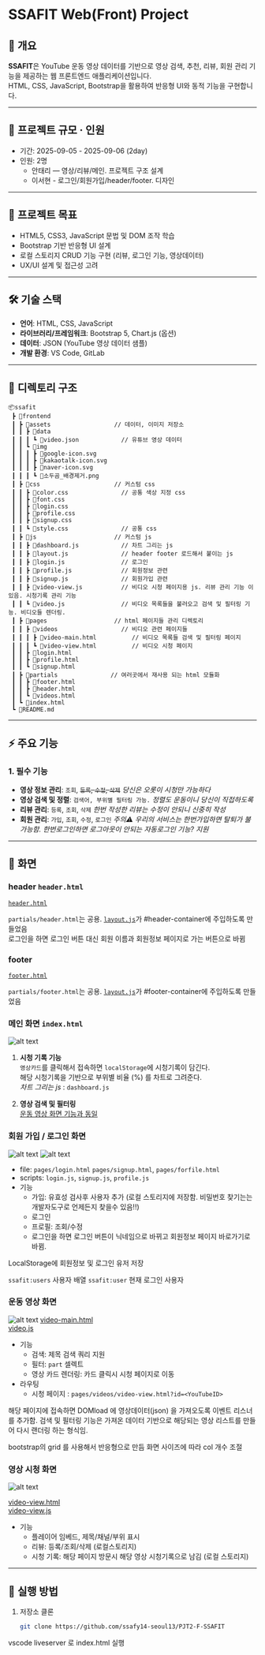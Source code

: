 # SSAFIT Web(Front) Project

## 📌 개요
**SSAFIT**은 YouTube 운동 영상 데이터를 기반으로 영상 검색, 추천, 리뷰, 회원 관리 기능을 제공하는 웹 프론트엔드 애플리케이션입니다.  
HTML, CSS, JavaScript, Bootstrap을 활용하여 반응형 UI와 동적 기능을 구현합니다.

---
## 👥 프로젝트 규모 · 인원
- 기간: 2025-09-05 - 2025-09-06 (2day)  
- 인원: 2명
  - 안태리 — 영상/리뷰/메인. 프로젝트 구조 설계
  - 이서현 - 로그인/회원가입/header/footer. 디자인

---

## 🎯 프로젝트 목표
- HTML5, CSS3, JavaScript 문법 및 DOM 조작 학습
- Bootstrap 기반 반응형 UI 설계
- 로컬 스토리지 CRUD 기능 구현 (리뷰, 로그인 기능, 영상데이터)
- UX/UI 설계 및 접근성 고려

---

## 🛠 기술 스택
- **언어**: HTML, CSS, JavaScript  
- **라이브러리/프레임워크**: Bootstrap 5, Chart.js (옵션)  
- **데이터**: JSON (YouTube 영상 데이터 샘플)  
- **개발 환경**: VS Code, GitLab  

---

## 📂 디렉토리 구조
```
📦ssafit
 ┣ 📂frontend
 ┃ ┣ 📂assets                  // 데이터, 이미지 저장소
 ┃ ┃ ┣ 📂data
 ┃ ┃ ┃ ┗ 📜video.json            // 유튜브 영상 데이터
 ┃ ┃ ┗ 📂img
 ┃ ┃ ┃ ┣ 📜google-icon.svg
 ┃ ┃ ┃ ┣ 📜kakaotalk-icon.svg
 ┃ ┃ ┃ ┣ 📜naver-icon.svg
 ┃ ┃ ┃ ┗ 📜소두곰_배경제거.png
 ┃ ┣ 📂css                     // 커스텀 css
 ┃ ┃ ┣ 📜color.css               // 공통 색상 지정 css
 ┃ ┃ ┣ 📜font.css
 ┃ ┃ ┣ 📜login.css
 ┃ ┃ ┣ 📜profile.css
 ┃ ┃ ┣ 📜signup.css
 ┃ ┃ ┗ 📜style.css               // 공통 css
 ┃ ┣ 📂js                      // 커스텀 js
 ┃ ┃ ┣ 📜dashboard.js            // 차트 그리는 js
 ┃ ┃ ┣ 📜layout.js               // header footer 로드해서 붙이는 js
 ┃ ┃ ┣ 📜login.js                // 로그인
 ┃ ┃ ┣ 📜profile.js              // 회원정보 관련
 ┃ ┃ ┣ 📜signup.js               // 회원가입 관련
 ┃ ┃ ┣ 📜video-view.js           // 비디오 시청 페이지용 js. 리뷰 관리 기능 이 있음. 시청기록 관리 기능
 ┃ ┃ ┗ 📜video.js                // 비디오 목록들을 불러오고 검색 및 필터링 기능. 비디오들 렌더링.
 ┃ ┣ 📂pages                   // html 페이지들 관리 디렉토리
 ┃ ┃ ┣ 📂videos                  // 비디오 관련 페이지들
 ┃ ┃ ┃ ┣ 📜video-main.html          // 비디오 목록들 검색 및 필터링 페이지
 ┃ ┃ ┃ ┗ 📜video-view.html          // 비디오 시청 페이지
 ┃ ┃ ┣ 📜login.html
 ┃ ┃ ┣ 📜profile.html
 ┃ ┃ ┗ 📜signup.html
 ┃ ┣ 📂partials               // 여러곳에서 재사용 되는 html 모듈화
 ┃ ┃ ┣ 📜footer.html
 ┃ ┃ ┣ 📜header.html
 ┃ ┃ ┗ 📜videos.html
 ┃ ┗ 📜index.html
 ┗ 📜README.md
```

---

## ⚡ 주요 기능
### 1. 필수 기능
- **영상 정보 관리**: `조회`, ~~`등록`, `수정`, `삭제`~~ *당신은 오롯이 시청만 가능하다*
- **영상 검색 및 정렬**: `검색어, 부위별 필터링 가능.` *정렬도 운동이니 당신이 직접하도록*
- **리뷰 관리**: `등록`, `조회`, `삭제` *한번 작성한 리뷰는 수정이 안되니 신중히 작성*
- **회원 관리**: `가입`, `조회`, `수정`, `로그인` *주의⚠️ 우리의 서비스는 한번가입하면 탈퇴가 불가능함. 한번로그인하면 로그아웃이 안되는 자동로그인 기능? 지원*



---

## 📸 화면
### header `header.html`
<a href="/ssafit/frontend/partials/header.html">`header.html`</a>

`partials/header.html`는 공용. [`layout.js`](ssafit/frontend/js/layout.js)가 #header-container에 주입하도록 만들었음<br>
로그인을 하면 로그인 버튼 대신 회원 이름과 회원정보 페이지로 가는 버튼으로 바뀜


### footer
<a href="/ssafit/frontend/partials/footer.html">`footer.html`</a>

`partials/footer.html`는 공용. [`layout.js`](ssafit/frontend/js/layout.js)가 #footer-container에 주입하도록 만들었음<br>
### 메인 화면 `index.html`
![alt text](./docs/img/127.0.0.1_5501_ssafit_frontend_index.html.png)
1. **시청 기록 기능** <br>
`영상카드`를 클릭해서 접속하면 `localStorage`에 시청기록이 담긴다.<br>
해당 시청기록을 기반으로 부위별 비율 (%) 를 차트로 그려준다. <br>
*차트 그리는 js* : `dashboard.js`

2. **영상 검색 및 필터링** <br>
   <a href="#운동-영상-화면"> 운동 영상 화면 기능과 동일 </a>




### 회원 가입 / 로그인 화면
![alt text](/docs/img/127.0.0.1_5501_ssafit_frontend_pages_signup.html%20(1).png)
![alt text](/docs/img/127.0.0.1_5501_ssafit_frontend_pages_login.html.png)
- file: `pages/login.html` `pages/signup.html`, `pages/forfile.html`
- scripts: `login.js`, `signup.js`, `profile.js`
- 기능
   - 가입: 유효성 검사후 사용자 추가 (로컬 스토리지에 저장함. 비밀번호 찾기는는 개발자도구로 언제든지 찾을수 있음!!)
   - 로그인
   - 프로필: 조회/수정
   - 로그인을 하면 로그인 버튼이 닉네임으로 바뀌고 회원정보 페이지 바로가기로 바뀜.


LocalStorage에 회원정보 및 로그인 유저 저장

`ssafit:users` 사용자 배열
`ssafit:user` 현재 로그인 사용자

### 운동 영상 화면

![alt text](/docs/img/127.0.0.1_5501_ssafit_frontend_pages_videos_video-main.html.png)
[video-main.html](/ssafit/frontend/pages/videos/video-main.html) <br>
[video.js](/ssafit/frontend/js/video.js)

- 기능
   - 검색: 제목 검색 쿼리 지원 
   - 필터: `part` 셀렉트
   - 영상 카드 렌더링: 카드 클릭시 시청 페이지로 이동
- 라우팅
   - 시청 페이지 : `pages/videos/video-view.html?id=<YouTubeID>`

해당 페이지에 접속하면 DOMload 에 영상데이터(json) 을 가져오도록 이벤트 리스너를 추가함.
검색 및 필터링 기능은 가져온 데이터 기반으로 해당되는 영상 리스트를 만들어 다시 랜더링 하는 형식임.

bootstrap의 grid 를 사용해서 반응형으로 만듬 화면 사이즈에 따라 col 개수 조절


### 영상 시청 화면

![alt text](/docs/img/127.0.0.1_5501_ssafit_frontend_pages_videos_video-view.html_id=u5OgcZdNbMo.png)

[video-view.html](/ssafit/frontend/pages/videos/video-view.html)<br>
[video-view.js](/ssafit/frontend/pages/videos/video-view.html)

- 기능
   - 플레이어 임베드, 제목/채널/부위 표시
   - 리뷰: 등록/조회/삭제 (로컬스토리지)
   - 시청 기록: 해당 페이지 방문시 해당 영상 시청기록으로 남김 (로컬 스토리지)


---

## 🚀 실행 방법
1. 저장소 클론
   ```bash
   git clone https://github.com/ssafy14-seoul13/PJT2-F-SSAFIT
   ```
vscode liveserver 로 index.html 실행

